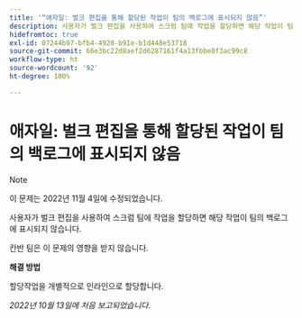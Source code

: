 ```yaml
---
title: '“애자일: 벌크 편집을 통해 할당된 작업이 팀의 백로그에 표시되지 않음”'
description: 사용자가 벌크 편집을 사용하여 스크럼 팀에 작업을 할당하면 해당 작업이 팀의 백로그에 표시되지 않습니다.
hidefromtoc: true
exl-id: 07244b97-bfb4-4920-b91e-b1d448e53718
source-git-commit: 66e3bc22d8aef2d6287161f4a13fbbe0f3ac99c8
workflow-type: ht
source-wordcount: '92'
ht-degree: 100%

---
```


# 애자일: 벌크 편집을 통해 할당된 작업이 팀의 백로그에 표시되지 않음

>[!NOTE]
>
>이 문제는 2022년 11월 4일에 수정되었습니다.

사용자가 벌크 편집을 사용하여 스크럼 팀에 작업을 할당하면 해당 작업이 팀의 백로그에 표시되지 않습니다.

칸반 팀은 이 문제의 영향을 받지 않습니다.

**해결 방법**

할당작업을 개별적으로 인라인으로 할당합니다.

_2022년 10월 13일에 처음 보고되었습니다._
